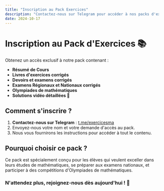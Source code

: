 ```yaml
---
title: "Inscription au Pack Exercices"
description: "Contactez-nous sur Telegram pour accéder à nos packs d'exercices et solutions."
date: 2024-10-17
---
```


# Inscription au Pack d'Exercices 📚

Obtenez un accès exclusif à notre pack contenant :
- **Résumé de Cours** 
- **Livres d'exercices corrigés**
- **Devoirs et examens corrigés**
- **Examens Régionaux et Nationaux corrigés**
- **Olympiades de mathématiques**
- **Solutions vidéo détaillées 🎥**

## Comment s'inscrire ?

1. **Contactez-nous sur Telegram** : [t.me/exercicesma](https://t.me/exercicesma)
2. Envoyez-nous votre nom et votre demande d'accès au pack.
3. Nous vous fournirons les instructions pour accéder à tout le contenu.

## Pourquoi choisir ce pack ?

Ce pack est spécialement conçu pour les élèves qui veulent exceller dans leurs études de mathématiques, se préparer aux examens nationaux, et participer à des compétitions d'Olympiades de mathématiques.

### N'attendez plus, rejoignez-nous dès aujourd'hui ! 📲
